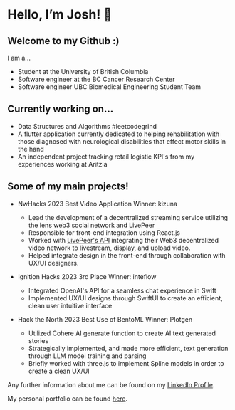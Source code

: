 
# Hello, I’m Josh! 👋

## Welcome to my Github :) 
I am a...
- Student at the University of British Columbia 
- Software engineer at the BC Cancer Research Center
- Software engineer UBC Biomedical Engineering Student Team

## Currently working on...
- Data Structures and Algorithms #leetcodegrind
- A flutter application currently dedicated to helping rehabilitation with those diagnosed with neurological disabilities that effect motor skills in the hand
- An independent project tracking retail logistic KPI's from my experiences working at Aritzia

## Some of my main projects!

- NwHacks 2023 Best Video Application Winner: kizuna
  - Lead the development of a decentralized streaming service utilizing the lens web3 social network and LivePeer
  - Responsible for front-end integration using React.js
  - Worked with <a href="https://livepeer.org/">LivePeer's API</a> integrating their Web3 decentralized video network to livestream, display, and upload video.
  - Helped integrate design in the front-end through collaboration with UX/UI designers.

 
- Ignition Hacks 2023 3rd Place Winner: inteflow
  - Integrated OpenAI's API for a seamless chat experience in Swift
  - Implemented UX/UI designs through SwiftUI to create an efficient, clean user intuitive interface

     
- Hack the North 2023 Best Use of BentoML Winner: Plotgen
  - Utilized Cohere AI generate function to create AI text generated stories
  - Strategically implemented, and made more efficient, text generation through LLM model training and parsing
  - Briefly worked with three.js to implement Spline models in order to create a clean UX/UI

 
    
Any further information about me can be found on my <a href="https://www.linkedin.com/in/jn-han/" target="_blank">LinkedIn Profile</a>.

My personal portfolio can be found <a href="https://www.joshuanguyen.ca/" target="_blank">here</a>.

<!---
jn-han/jn-han is a ✨ special ✨ repository because its `README.md` (this file) appears on your GitHub profile.
You can click the Preview link to take a look at your changes.
--->

